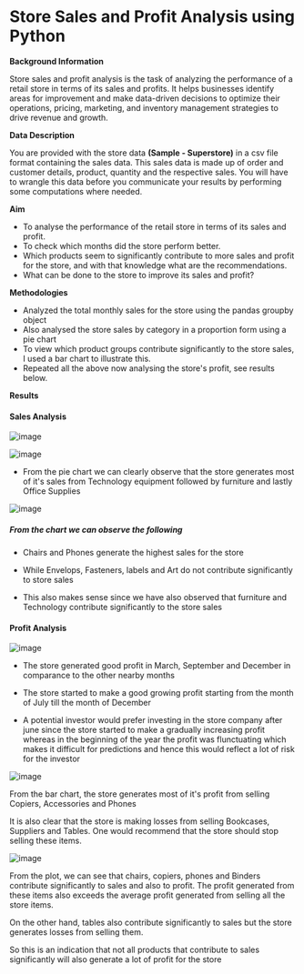 # Store Sales and Profit Analysis using Python


**Background Information**

Store sales and profit analysis is the task of analyzing the performance of a retail store in terms of its sales and profits. It helps businesses identify areas for improvement and make data-driven decisions to optimize their operations, pricing, marketing, and inventory management strategies to drive revenue and growth. 


**Data Description**

You are provided with the store data **(Sample - Superstore)** in a csv file format containing the sales data. This sales data is made up of order and customer details, product, quantity and the respective sales. You will have to wrangle this data before you communicate your results by performing some computations where needed.<br>

**Aim**<br>

- To analyse the performance of the retail store in terms of its sales and profit.<br>
- To check which months did the store perform better.<br>
- Which products seem to significantly contribute to more sales and profit for the store, and with that knowledge what are the recommendations.<br>
- What can be done to the store to improve its sales and profit?<br>

**Methodologies**

- Analyzed the total monthly sales for the store using the pandas groupby object
- Also analysed the store sales by category in a proportion form using a pie chart
- To view which product groups contribute significantly to the store sales, I used a bar chart to illustrate this.
- Repeated all the above now analysing the store's profit, see results below.

**Results**

#### Sales Analysis 

![image](https://github.com/user-attachments/assets/36590050-5f25-4af9-a71d-f3cf4cbaecc6)

![image](https://github.com/user-attachments/assets/99ce5a4e-2f2f-4183-b15a-b68714bb1eab)

- From the pie chart we can clearly observe that the store generates most of it's sales from Technology equipment followed by furniture and lastly Office Supplies

![image](https://github.com/user-attachments/assets/fa5a74d4-cbee-4202-927d-ce1bf81032a4)

##### From the chart we can observe the following

- Chairs and Phones generate the highest sales for the store

- While Envelops, Fasteners, labels and Art do not contribute significantly to store sales

- This also makes sense since we have also observed that furniture and Technology contribute significantly to the store sales

#### Profit Analysis

![image](https://github.com/user-attachments/assets/cb621908-0680-49a7-ab9f-c7f443d4c745)

- The store generated good profit in March, September and December in comparance to the other nearby months

- The store started to make a good growing profit starting from the month of July till the month of December

- A potential investor would prefer investing in the store company after june since the store started to make a gradually increasing profit whereas in the beginning of the year the profit was flunctuating which makes it difficult for predictions and hence this would reflect a lot of risk for the investor

![image](https://github.com/user-attachments/assets/2f23177c-27af-47f1-a819-abd54277c64a)

From the bar chart, the store generates most of it's profit from selling Copiers, Accessories and Phones

It is also clear that the store is making losses from selling Bookcases, Suppliers and Tables. One would recommend that the store should stop selling these items.

![image](https://github.com/user-attachments/assets/0b667948-45f9-478a-a420-7cd133089e8c)

From the plot, we can see that chairs, copiers, phones and Binders contribute significantly to sales and also to profit. The profit generated from these items also exceeds the average profit generated from selling all the store items.

On the other hand, tables also contribute significantly to sales but the store generates losses from selling them.

So this is an indication that not all products that contribute to sales significantly will also generate a lot of profit for the store









  


